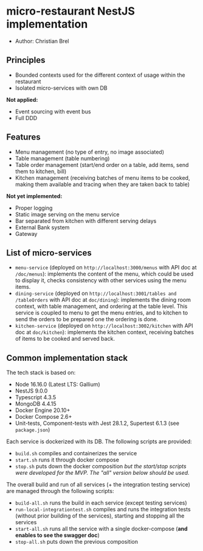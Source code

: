 # micro-restaurant NestJS implementation

* Author: Christian Brel

## Principles

* Bounded contexts used for the different context of usage within the restaurant
* Isolated micro-services with own DB

**Not applied:**

* Event sourcing with event bus
* Full DDD

## Features

* Menu management (no type of entry, no image associated)
* Table management (table numbering)
* Table order management (start/end order on a table, add items, send them to kitchen, bill)
* Kitchen management (receiving batches of menu items to be cooked, making them available and tracing when they are taken back to table)

**Not yet implemented:**

* Proper logging
* Static image serving on the menu service
* Bar separated from kitchen with different serving delays
* External Bank system
* Gateway

## List of micro-services

* `menu-service` (deployed on `http://localhost:3000/menus` with API doc at `/doc/menus`): implements the content of the menu, which could be used to display it, checks consistency with other services using the menu items.
* `dining-service` (deployed on `http://localhost:3001/tables and /tableOrders` with API doc at `doc/dining`): implements the dining room context, with table management, and ordering at the table level.
  This service is coupled to menu to get the menu entries, and to kitchen to send the orders to be prepared one the ordering is done.
* `kitchen-service` (deployed on `http://localhost:3002/kitchen` with API doc at `doc/kitchen`): implements the kitchen context, receiving batches of items to be cooked and served back.

##  Common implementation stack

The tech stack is based on:
* Node 16.16.0 (Latest LTS: Gallium)
* NestJS 9.0.0
* Typescript 4.3.5
* MongoDB 4.4.15
* Docker Engine 20.10+
* Docker Compose 2.6+
* Unit-tests, Component-tests with Jest 28.1.2, Supertest 6.1.3 (see `package.json`)

Each service is dockerized with its DB. The following scripts are provided:
* `build.sh` compiles and containerizes the service
* `start.sh` runs it through docker compose
* `stop.sh` puts down the docker composition
  *but the start/stop scripts were developed for the MVP. The "all" version below should be used.*

The overall build and run of all services (+ the integration testing service) are managed through the following scripts:
* `build-all.sh` runs the build in each service (except testing services)
* `run-local-integrationtest.sh` compiles and runs the integration tests (without prior building of the services), starting and stopping all the services
* `start-all.sh` runs all the service with a single docker-compose (**and enables to see the swagger doc**)
* `stop-all.sh` puts down the previous composition
